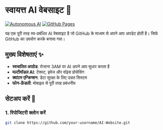 # स्वायत्त AI वेबसाइट 🤖

[![Autonomous AI](https://img.shields.io/badge/AI-Autonomous-blue)](https://github.com/your-username/AI-Website)
[![GitHub Pages](https://img.shields.io/badge/Hosted_on-GitHub_Pages-green)](https://your-username.github.io/AI-Website)

यह एक पूरी तरह स्व-प्रबंधित AI वेबसाइट है जो GitHub के माध्यम से अपने आप अपडेट होती है। सिर्फ GitHub का उपयोग करके बनाया गया।

## मुख्य विशेषताएं ✨
- **स्वचालित अपग्रेड**: रोजाना 3AM पर AI अपने आप सुधार करता है
- **मल्टीमॉडल AI**: टेक्स्ट, इमेज और वॉइस प्रोसेसिंग
- **क्वांटम एन्क्रिप्शन**: डेटा सुरक्षा के लिए उन्नत सिस्टम
- **फोन-फ्रेंडली**: मोबाइल से पूरी तरह प्रबंधनीय

## सेटअप करें 📱
### 1. रिपोजिटरी क्लोन करें
```bash
git clone https://github.com/your-username/AI-Website.git
